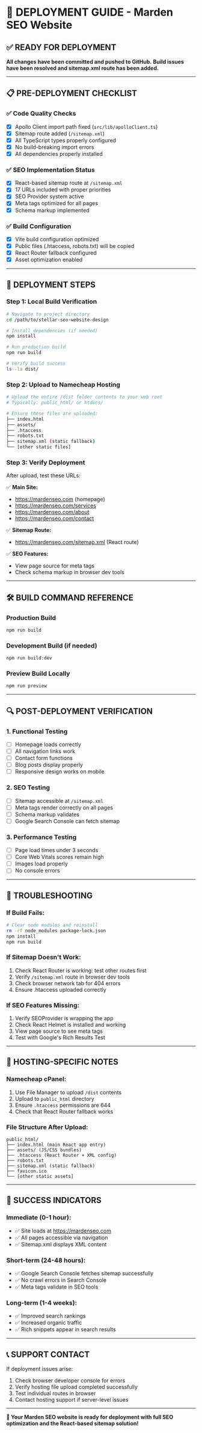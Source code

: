 # 🚀 DEPLOYMENT GUIDE - Marden SEO Website

## ✅ READY FOR DEPLOYMENT
**All changes have been committed and pushed to GitHub.**
**Build issues have been resolved and sitemap.xml route has been added.**

---

## 📋 PRE-DEPLOYMENT CHECKLIST

### ✅ **Code Quality Checks**
- [x] Apollo Client import path fixed (`src/lib/apolloClient.ts`)
- [x] Sitemap route added (`/sitemap.xml`)
- [x] All TypeScript types properly configured
- [x] No build-breaking import errors
- [x] All dependencies properly installed

### ✅ **SEO Implementation Status**
- [x] React-based sitemap route at `/sitemap.xml`
- [x] 17 URLs included with proper priorities
- [x] SEO Provider system active
- [x] Meta tags optimized for all pages
- [x] Schema markup implemented

### ✅ **Build Configuration**
- [x] Vite build configuration optimized
- [x] Public files (.htaccess, robots.txt) will be copied
- [x] React Router fallback configured
- [x] Asset optimization enabled

---

## 🔧 DEPLOYMENT STEPS

### **Step 1: Local Build Verification**
```bash
# Navigate to project directory
cd /path/to/stellar-seo-website-design

# Install dependencies (if needed)
npm install

# Run production build
npm run build

# Verify build success
ls -la dist/
```

### **Step 2: Upload to Namecheap Hosting**
```bash
# Upload the entire /dist folder contents to your web root
# Typically: public_html/ or htdocs/

# Ensure these files are uploaded:
├── index.html
├── assets/
├── .htaccess
├── robots.txt
├── sitemap.xml (static fallback)
└── [other static files]
```

### **Step 3: Verify Deployment**
After upload, test these URLs:

✅ **Main Site:**
- https://mardenseo.com (homepage)
- https://mardenseo.com/services
- https://mardenseo.com/about
- https://mardenseo.com/contact

✅ **Sitemap Route:**
- https://mardenseo.com/sitemap.xml (React route)

✅ **SEO Features:**
- View page source for meta tags
- Check schema markup in browser dev tools

---

## 🛠️ BUILD COMMAND REFERENCE

### **Production Build**
```bash
npm run build
```

### **Development Build** (if needed)
```bash
npm run build:dev
```

### **Preview Build Locally**
```bash
npm run preview
```

---

## 🔍 POST-DEPLOYMENT VERIFICATION

### **1. Functional Testing**
- [ ] Homepage loads correctly
- [ ] All navigation links work
- [ ] Contact form functions
- [ ] Blog posts display properly
- [ ] Responsive design works on mobile

### **2. SEO Testing**
- [ ] Sitemap accessible at `/sitemap.xml`
- [ ] Meta tags render correctly on all pages
- [ ] Schema markup validates
- [ ] Google Search Console can fetch sitemap

### **3. Performance Testing**
- [ ] Page load times under 3 seconds
- [ ] Core Web Vitals scores remain high
- [ ] Images load properly
- [ ] No console errors

---

## 🚨 TROUBLESHOOTING

### **If Build Fails:**
```bash
# Clear node modules and reinstall
rm -rf node_modules package-lock.json
npm install
npm run build
```

### **If Sitemap Doesn't Work:**
1. Check React Router is working: test other routes first
2. Verify `/sitemap.xml` route in browser dev tools
3. Check browser network tab for 404 errors
4. Ensure .htaccess uploaded correctly

### **If SEO Features Missing:**
1. Verify SEOProvider is wrapping the app
2. Check React Helmet is installed and working
3. View page source to see meta tags
4. Test with Google's Rich Results Test

---

## 📱 HOSTING-SPECIFIC NOTES

### **Namecheap cPanel:**
1. Use File Manager to upload `/dist` contents
2. Upload to `public_html` directory
3. Ensure `.htaccess` permissions are 644
4. Check that React Router fallback works

### **File Structure After Upload:**
```
public_html/
├── index.html (main React app entry)
├── assets/ (JS/CSS bundles)
├── .htaccess (React Router + XML config)
├── robots.txt
├── sitemap.xml (static fallback)
├── favicon.ico
└── [other static assets]
```

---

## 🎯 SUCCESS INDICATORS

### **Immediate (0-1 hour):**
- ✅ Site loads at https://mardenseo.com
- ✅ All pages accessible via navigation
- ✅ Sitemap.xml displays XML content

### **Short-term (24-48 hours):**
- ✅ Google Search Console fetches sitemap successfully
- ✅ No crawl errors in Search Console
- ✅ Meta tags validate in SEO tools

### **Long-term (1-4 weeks):**
- ✅ Improved search rankings
- ✅ Increased organic traffic
- ✅ Rich snippets appear in search results

---

## 📞 SUPPORT CONTACT

If deployment issues arise:
1. Check browser developer console for errors
2. Verify hosting file upload completed successfully
3. Test individual routes in browser
4. Contact hosting support if server-level issues

---

**🎉 Your Marden SEO website is ready for deployment with full SEO optimization and the React-based sitemap solution!**
